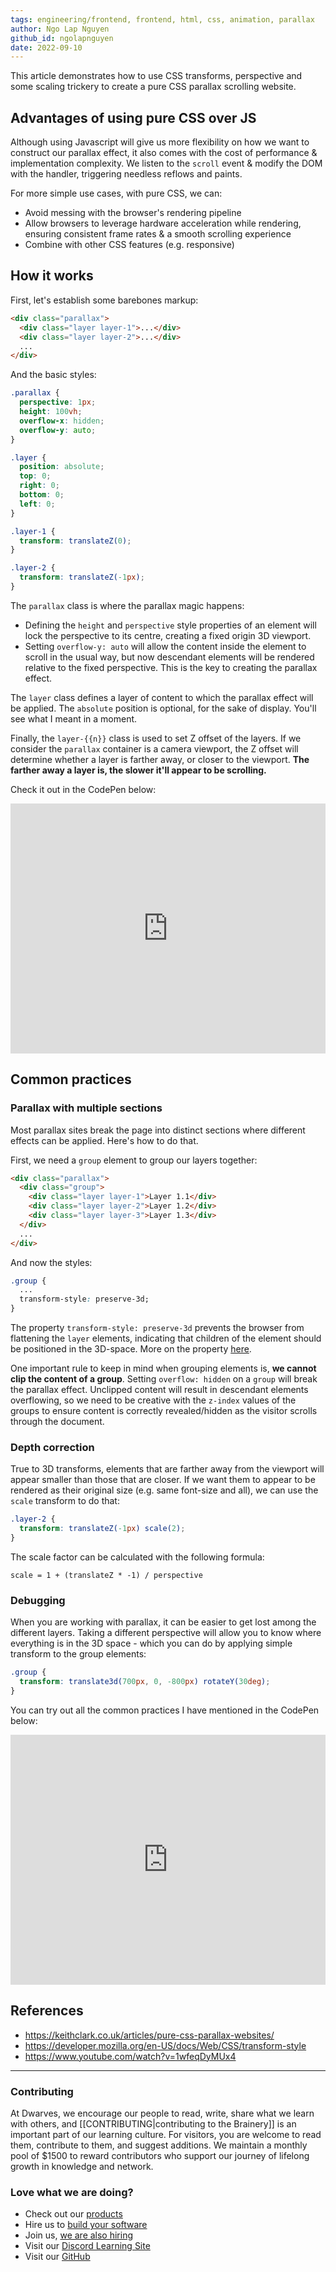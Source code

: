 ```yaml
---
tags: engineering/frontend, frontend, html, css, animation, parallax
author: Ngo Lap Nguyen
github_id: ngolapnguyen
date: 2022-09-10
---
```


This article demonstrates how to use CSS transforms, perspective and some scaling trickery to create a pure CSS parallax scrolling website.

## Advantages of using pure CSS over JS

Although using Javascript will give us more flexibility on how we want to construct our parallax effect, it also comes with the cost of performance & implementation complexity. We listen to the `scroll` event & modify the DOM with the handler, triggering needless reflows and paints.

For more simple use cases, with pure CSS, we can:

- Avoid messing with the browser's rendering pipeline
- Allow browsers to leverage hardware acceleration while rendering, ensuring consistent frame rates & a smooth scrolling experience
- Combine with other CSS features (e.g. responsive)

## How it works

First, let's establish some barebones markup:

```html
<div class="parallax">
  <div class="layer layer-1">...</div>
  <div class="layer layer-2">...</div>
  ...
</div>
```

And the basic styles:

```css
.parallax {
  perspective: 1px;
  height: 100vh;
  overflow-x: hidden;
  overflow-y: auto;
}

.layer {
  position: absolute;
  top: 0;
  right: 0;
  bottom: 0;
  left: 0;
}

.layer-1 {
  transform: translateZ(0);
}

.layer-2 {
  transform: translateZ(-1px);
}
```

The `parallax` class is where the parallax magic happens:

- Defining the `height` and `perspective` style properties of an element will lock the perspective to its centre, creating a fixed origin 3D viewport.
- Setting `overflow-y: auto` will allow the content inside the element to scroll in the usual way, but now descendant elements will be rendered relative to the fixed perspective. This is the key to creating the parallax effect.

The `layer` class defines a layer of content to which the parallax effect will be applied. The `absolute` position is optional, for the sake of display. You'll see what I meant in a moment.

Finally, the `layer-{{n}}` class is used to set Z offset of the layers. If we consider the `parallax` container is a camera viewport, the Z offset will determine whether a layer is farther away, or closer to the viewport. **The farther away a layer is, the slower it'll appear to be scrolling.**

Check it out in the CodePen below:

<iframe height="400" style="width:100%" scrolling="no" title="Pure CSS Parallax (1) - Barebones" src="https://codepen.io/ngolapnguyen/embed/wvjGRRp?default-tab=result" frameborder="no"></iframe>

## Common practices

### Parallax with multiple sections

Most parallax sites break the page into distinct sections where different effects can be applied. Here's how to do that.

First, we need a `group` element to group our layers together:

```html
<div class="parallax">
  <div class="group">
    <div class="layer layer-1">Layer 1.1</div>
    <div class="layer layer-2">Layer 1.2</div>
    <div class="layer layer-3">Layer 1.3</div>
  </div>
  ...
</div>
```

And now the styles:

```css
.group {
  ...
  transform-style: preserve-3d;
}
```

The property `transform-style: preserve-3d` prevents the browser from flattening the `layer` elements, indicating that children of the element should be positioned in the 3D-space. More on the property [here](https://developer.mozilla.org/en-US/docs/Web/CSS/transform-style).

One important rule to keep in mind when grouping elements is, **we cannot clip the content of a group**. Setting `overflow: hidden` on a `group` will break the parallax effect. Unclipped content will result in descendant elements overflowing, so we need to be creative with the `z-index` values of the groups to ensure content is correctly revealed/hidden as the visitor scrolls through the document.

### Depth correction

True to 3D transforms, elements that are farther away from the viewport will appear smaller than those that are closer. If we want them to appear to be rendered as their original size (e.g. same font-size and all), we can use the `scale` transform to do that:

```css
.layer-2 {
  transform: translateZ(-1px) scale(2);
}
```

The scale factor can be calculated with the following formula:

```
scale = 1 + (translateZ * -1) / perspective
```

### Debugging

When you are working with parallax, it can be easier to get lost among the different layers. Taking a different perspective will allow you to know where everything is in the 3D space - which you can do by applying simple transform to the group elements:

```css
.group {
  transform: translate3d(700px, 0, -800px) rotateY(30deg);
}
```

You can try out all the common practices I have mentioned in the CodePen below:

<iframe height="400" style="width: 100%;" scrolling="no" title="Pure CSS Parallax (2) - Common Practices" src="https://codepen.io/ngolapnguyen/embed/XWqdOJr?default-tab=result" frameborder="no" allowfullscreen="true"></iframe>

## References

- https://keithclark.co.uk/articles/pure-css-parallax-websites/
- https://developer.mozilla.org/en-US/docs/Web/CSS/transform-style
- https://www.youtube.com/watch?v=1wfeqDyMUx4


---
<!-- cta -->
### Contributing

At Dwarves, we encourage our people to read, write, share what we learn with others, and [[CONTRIBUTING|contributing to the Brainery]] is an important part of our learning culture. For visitors, you are welcome to read them, contribute to them, and suggest additions. We maintain a monthly pool of $1500 to reward contributors who support our journey of lifelong growth in knowledge and network.

### Love what we are doing?

- Check out our [products](https://superbits.co)
- Hire us to [build your software](https://d.foundation)
- Join us, [we are also hiring](https://github.com/dwarvesf/WeAreHiring)
- Visit our [Discord Learning Site](https://discord.gg/dzNBpNTVEZ)
- Visit our [GitHub](https://github.com/dwarvesf)